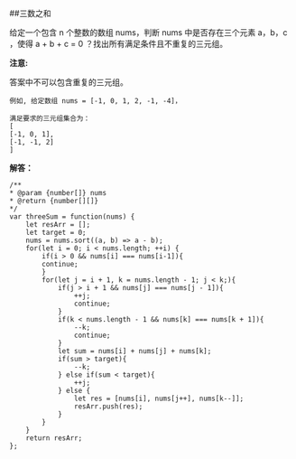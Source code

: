 ##三数之和

给定一个包含 n 个整数的数组 nums，判断 nums 中是否存在三个元素 a，b，c ，使得 a + b + c = 0 ？找出所有满足条件且不重复的三元组。

**注意:**

答案中不可以包含重复的三元组。

    例如, 给定数组 nums = [-1, 0, 1, 2, -1, -4]，

    满足要求的三元组集合为：
    [
    [-1, 0, 1],
    [-1, -1, 2]
    ]

**解答：**

    /**
    * @param {number[]} nums
    * @return {number[][]}
    */
    var threeSum = function(nums) {
        let resArr = [];
        let target = 0;
        nums = nums.sort((a, b) => a - b);
        for(let i = 0; i < nums.length; ++i) {
            if(i > 0 && nums[i] === nums[i-1]){
            continue;
            }
            for(let j = i + 1, k = nums.length - 1; j < k;){
                if(j > i + 1 && nums[j] === nums[j - 1]){
                    ++j;
                    continue;
                }
                if(k < nums.length - 1 && nums[k] === nums[k + 1]){
                    --k;
                    continue;
                }
                let sum = nums[i] + nums[j] + nums[k];
                if(sum > target){
                    --k;
                } else if(sum < target){
                    ++j;
                } else {
                    let res = [nums[i], nums[j++], nums[k--]];
                    resArr.push(res);
                }
            }
        }
        return resArr;
    };